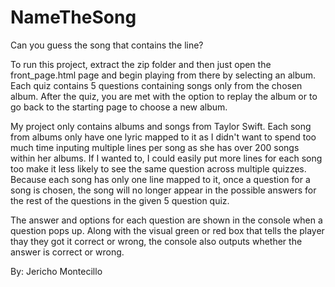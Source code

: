 # NameTheSong

Can you guess the song that contains the line?

To run this project, extract the zip folder and then just open the front_page.html page and begin playing from there by selecting an album.
Each quiz contains 5 questions containing songs only from the chosen album.
After the quiz, you are met with the option to replay the album or to go back to the starting page to choose a new album.

My project only contains albums and songs from Taylor Swift.
Each song from albums only have one lyric mapped to it as I didn't want to spend too much time inputing multiple lines per song as she has over 200 songs within her albums.
If I wanted to, I could easily put more lines for each song too make it less likely to see the same question across multiple quizzes.
Because each song has only one line mapped to it, once a question for a song is chosen, the song will no longer appear in the possible answers for the rest of the questions in the given 5 question quiz.

The answer and options for each question are shown in the console when a question pops up.
Along with the visual green or red box that tells the player thay they got it correct or wrong, the console also outputs whether the answer is correct or wrong.

By: Jericho Montecillo
